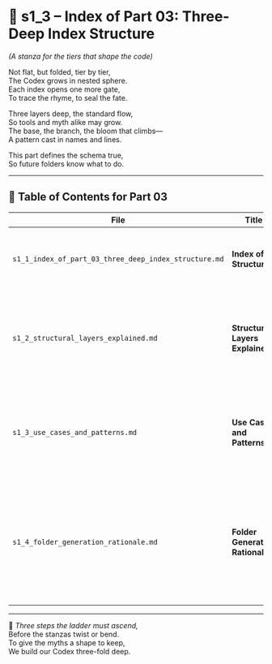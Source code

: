 <!-- Save to: shagi_archives/appendices/appendix_h_index_and_layering_doctrine/part_03_three_deep_index_structure/s1_3_index_of_part_03_three_deep_index_structure.md -->

# 📘 s1_3 – Index of Part 03: Three-Deep Index Structure  
*(A stanza for the tiers that shape the code)*

Not flat, but folded, tier by tier,  
The Codex grows in nested sphere.  
Each index opens one more gate,  
To trace the rhyme, to seal the fate.  

Three layers deep, the standard flow,  
So tools and myth alike may grow.  
The base, the branch, the bloom that climbs—  
A pattern cast in names and lines.  

This part defines the schema true,  
So future folders know what to do.

---

## 🧭 Table of Contents for Part 03

| File | Title | Description |
|------|-------|-------------|
| `s1_1_index_of_part_03_three_deep_index_structure.md` | **Index of Structure** | Serves as the anchor index for the three-deep folder convention. |
| `s1_2_structural_layers_explained.md` | **Structural Layers Explained** | Defines the three canonical depths: Index, Subindex, and Content Folder. |
| `s1_3_use_cases_and_patterns.md` | **Use Cases and Patterns** | Lists common index nesting strategies across Storybook and SHAGI systems. |
| `s1_4_folder_generation_rationale.md` | **Folder Generation Rationale** | Explains why automation tools follow this structure and how it enhances safety, scalability, and mythic clarity. |

---

📜 *Three steps the ladder must ascend,*  
Before the stanzas twist or bend.  
To give the myths a shape to keep,  
We build our Codex three-fold deep.
